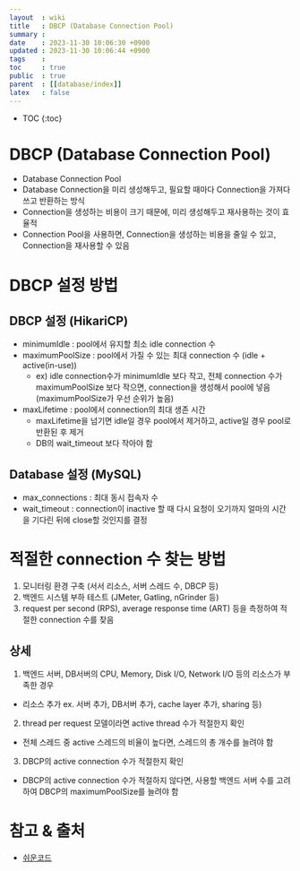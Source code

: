 ```yaml
---
layout  : wiki
title   : DBCP (Database Connection Pool)
summary : 
date    : 2023-11-30 10:06:30 +0900
updated : 2023-11-30 10:06:44 +0900
tags    : 
toc     : true
public  : true
parent  : [[database/index]]
latex   : false
---
```

* TOC
{:toc}

# DBCP (Database Connection Pool)
- Database Connection Pool
- Database Connection을 미리 생성해두고, 필요할 때마다 Connection을 가져다 쓰고 반환하는 방식
- Connection을 생성하는 비용이 크기 때문에, 미리 생성해두고 재사용하는 것이 효율적
- Connection Pool을 사용하면, Connection을 생성하는 비용을 줄일 수 있고, Connection을 재사용할 수 있음


# DBCP 설정 방법
## DBCP 설정 (HikariCP)
- minimumIdle : pool에서 유지할 최소 idle connection 수
- maximumPoolSize : pool에서 가질 수 있는 최대 connection 수 (idle + active(in-use))
  - ex) idle connection수가 minimumIdle 보다 작고, 전체 connection 수가 maximumPoolSize 보다 작으면, connection을 생성해서 pool에 넣음 (maximumPoolSize가 우선 순위가 높음)
- maxLifetime : pool에서 connection의 최대 생존 시간
  - maxLifetime을 넘기면 idle일 경우 pool에서 제거하고, active일 경우 pool로 반환된 후 제거
  - DB의 wait_timeout 보다 작아야 함

## Database 설정 (MySQL)
- max_connections : 최대 동시 접속자 수
- wait_timeout : connection이 inactive 할 때 다시 요청이 오기까지 얼마의 시간을 기다린 뒤에 close할 것인지를 결정


# 적절한 connection 수 찾는 방법 
1. 모니터링 환경 구축 (서서 리소스, 서버 스레드 수, DBCP 등)
2. 백엔드 시스템 부하 테스트 (JMeter, Gatling, nGrinder 등)
3. request per second (RPS), average response time (ART) 등을 측정하여 적절한 connection 수를 찾음 
  
## 상세
1. 백엔드 서버, DB서버의 CPU, Memory, Disk I/O, Network I/O 등의 리소스가 부족한 경우
- 리소스 추가 ex. 서버 추가, DB서버 추가, cache layer 추가, sharing 등)
2. thread per request 모델이라면 active thread 수가 적절한지 확인
- 전체 스레드 중 active 스레드의 비율이 높다면, 스레드의 총 개수를 늘려야 함
3. DBCP의 active connection 수가 적절한지 확인
- DBCP의 active connection 수가 적절하지 않다면, 사용할 백엔드 서버 수를 고려하여 DBCP의 maximumPoolSize를 늘려야 함 


# 참고 & 출처
- [쉬운코드](https://www.youtube.com/@ez.)